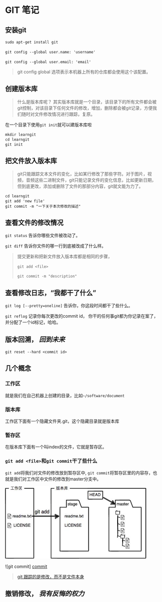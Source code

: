 # GIT 笔记
## 安装git
    sudo apt-get install git

    git config --global user.name: 'username'

    git config --global user.email: 'email'

>git config global 选项表示本机器上所有的仓库都会使用这个该配置。

## 创建版本库
>什么是版本库呢？ 其实版本库就是一个目录，该目录下的所有文件都会被git控制，对该目录下任何文件的修改，增加，删除都会被git记录，方便我们随时对文件修改情况进行跟踪，复原。

在一个目录下使用`git init`就可以建版本库啦

    mkdir learngit
    cd learngit
    git init

## 把文件放入版本库
>git只能跟踪文本文件的变化，比如某行修改了那些字符。对于图片，视频，音频这些二进制文件，git只能记录文件的变化信息，比如更新日期，但到底更改，添加或删除了文件的那部分内容，git就文能为力了。

    cd learngit
    git add 'new file'
    git commit -m "一下关于本次修改的描述"

## 查看文件的修改情况
`git status` 告诉你哪些文件被改动了。

`git diff`   告诉你文件的哪一行到底被改成了什么样。
>提交更新和把新文件放入版本库都是相同的步骤，
>
> `git add <file>`
>
> `git commit -m "description"`


## 查看修改日志，“我都干了什么”
`git log [--pretty=oneline]` 告诉你，你这段时间都干了些什么。

`git reflog`  记录你每次更改的commit id， 你干的任何事git都为你记录在案了，并分配了一个id标记，哈哈。

## 版本回溯， *回到未来*
`git reset --hard <commit id>`

## 几个概念
### 工作区
就是我们在自己机器上创建的目录，比如`~/software/document`
### 版本库
工作区下面有一个隐藏文件夹.git，这个隐藏目录就是版本库
### 暂存区
在版本库下面有一个叫index的文件，它就是暂存区。
### `git add <file>`和`git commit`干了些什么
`git add`将我们对文件的修改放到暂存区中, `git commit`将暂存区里的内容存，也就是我们对工作区中文件的修改到master分支中。

![git add][add]

![git commit] [commit]

[add]: ./add.jpg
[commit]: ./commit.jpg

>[git 跟踪的是修改，而不是文件本身](http://www.liaoxuefeng.com/wiki/0013739516305929606dd18361248578c67b8067c8c017b000/001374829472990293f16b45df14f35b94b3e8a026220c5000)

## 撤销修改， *我有反悔的权力*
